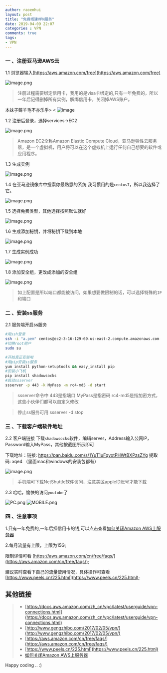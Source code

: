 ```yaml
---
author: raoenhui
layout: post
title: "免费搭建VPN服务"
date: 2019-04-09 22:07
categories : VPN
comments: true
tags:
- VPN
---
```


### 一 、注册亚马逊AWS云

1.1 浏览器输入[https://aws.amazon.com/free](https://aws.amazon.com/free)

![image.png](https://raoenhui.github.io/images/190409/1.jpg)
> 注册过程需要绑定信用卡，我用的是visa卡绑定的,只有一年免费的，所以一年后记得删掉所有实例，解绑信用卡，关闭掉AWS账户。

本妹子薅羊毛不亦乐乎> < ![image](https://raoenhui.github.io/images/190409/2.jpg)


1.2 注册后登录，选择services->EC2

![image.png](https://raoenhui.github.io/images/190409/3.jpg)
> Amazon EC2全称Amazon Elastic Compute Cloud，亚马逊弹性云服务器，是一个虚拟机，用户将可以在这个虚拟机上运行任何自己想要的软件或应用程序。

1.3 生成实例

![image.png](https://raoenhui.github.io/images/190409/4.jpg)

1.4 在亚马逊镜像库中搜索你最熟悉的系统
    我习惯用的是`centos7`，所以我选择了它。
    
![image.png](https://raoenhui.github.io/images/190409/5.jpg)

1.5 选择免费类型，其他选择按照默认就好

![image.png](https://raoenhui.github.io/images/190409/6.jpg)

1.6 生成添加秘钥，并将秘钥下载到本地

![image.png](https://raoenhui.github.io/images/190409/7.jpg)

1.7 生成实例成功

![image.png](https://raoenhui.github.io/images/190409/8.jpg)

1.8 添加安全组，更改成添加的安全组

![image.png](https://raoenhui.github.io/images/190409/9.jpg)
> 如上配置是所以端口都能被访问，如果想要做限制的话，可以选择特殊的`IP`和端口


### 二 、安装ss服务
2.1 服务端开启ss服务
```bash
#用ssh登录
ssh -i "a.pem" centos@ec2-3-16-129-69.us-east-2.compute.amazonaws.com
#切换root用户
sudo su

#开始真正安装啦
#用pip安装ss服务
yum install python-setuptools && easy_install pip
#安装小飞机
pip install shadowsocks
#启动ssserver
ssserver -p 443 -k MyPass -m rc4-md5 -d start
```
> ssserver命令中 443是指端口 MyPass是指密码 rc4-md5是指加密方式，这些小伙伴们都可以自定义修改

> 停止ss服务可用 ssserver -d stop

### 三 、下载客户端软件地址
2.2 客户端链接
下载`shadowsocks`软件，编辑server，Address输入公网IP，Password输入MyPass，其他按截图所示即可

下载地址：链接: https://pan.baidu.com/s/1YuT1uFqvxtPHWtBXPzsZYg 提取码: xqe4  （里面mac和windows的安装包都有）

![image.png](https://raoenhui.github.io/images/190409/10.jpg)

> 手机端可下载NetShuttle软件访问，注意美区appleID账号才能下载

2.3 哈哈，愉快的访问`youtobe`了

![PC.png](https://raoenhui.github.io/images/190409/11.jpg)
![MOBILE.png](https://raoenhui.github.io/images/190409/12.jpg)

### 四 、注意事项

1.只有一年免费的,一年后扣信用卡的钱,可以点击查看[如何关闭Amazon AWS上服务器](https://raoenhui.github.io/blog/2020/04/26/rm-aws/index.html)

2.每月流量有上限，上限为15G;

  限制详情可看 [https://aws.amazon.com/cn/free/faqs/](https://aws.amazon.com/cn/free/faqs/);
  
  建议实时查看下自己的流量使用情况，具体操作可查看 [https://www.peels.cn/225.html](https://www.peels.cn/225.html);




## 其他链接
> * [https://docs.aws.amazon.com/zh_cn/vpc/latest/userguide/vpn-connections.html](https://docs.aws.amazon.com/zh_cn/vpc/latest/userguide/vpn-connections.html)
> * [http://www.gengzhibo.com/2017/02/05/vpn/](http://www.gengzhibo.com/2017/02/05/vpn/)
> * [https://aws.amazon.com/cn/free/faqs/](https://aws.amazon.com/cn/free/faqs/)
> * [https://www.peels.cn/225.html](https://www.peels.cn/225.html)
> * [如何关闭Amazon AWS上服务器](https://raoenhui.github.io/blog/2020/04/26/rm-aws/index.html)

Happy coding .. :)






